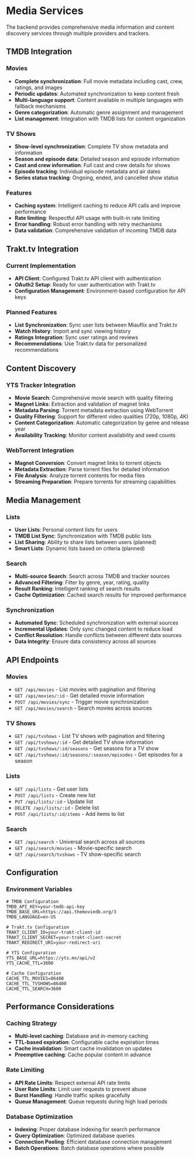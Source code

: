 # Media Services

The backend provides comprehensive media information and content discovery services through multiple providers and trackers.

## TMDB Integration

### Movies

- **Complete synchronization**: Full movie metadata including cast, crew, ratings, and images
- **Periodic updates**: Automated synchronization to keep content fresh
- **Multi-language support**: Content available in multiple languages with fallback mechanisms
- **Genre categorization**: Automatic genre assignment and management
- **List management**: Integration with TMDB lists for content organization

### TV Shows

- **Show-level synchronization**: Complete TV show metadata and information
- **Season and episode data**: Detailed season and episode information
- **Cast and crew information**: Full cast and crew details for shows
- **Episode tracking**: Individual episode metadata and air dates
- **Series status tracking**: Ongoing, ended, and cancelled show status

### Features

- **Caching system**: Intelligent caching to reduce API calls and improve performance
- **Rate limiting**: Respectful API usage with built-in rate limiting
- **Error handling**: Robust error handling with retry mechanisms
- **Data validation**: Comprehensive validation of incoming TMDB data

## Trakt.tv Integration

### Current Implementation

- **API Client**: Configured Trakt.tv API client with authentication
- **OAuth2 Setup**: Ready for user authentication with Trakt.tv
- **Configuration Management**: Environment-based configuration for API keys

### Planned Features

- **List Synchronization**: Sync user lists between Miauflix and Trakt.tv
- **Watch History**: Import and sync viewing history
- **Ratings Integration**: Sync user ratings and reviews
- **Recommendations**: Use Trakt.tv data for personalized recommendations

## Content Discovery

### YTS Tracker Integration

- **Movie Search**: Comprehensive movie search with quality filtering
- **Magnet Links**: Extraction and validation of magnet links
- **Metadata Parsing**: Torrent metadata extraction using WebTorrent
- **Quality Filtering**: Support for different video qualities (720p, 1080p, 4K)
- **Content Categorization**: Automatic categorization by genre and release year
- **Availability Tracking**: Monitor content availability and seed counts

### WebTorrent Integration

- **Magnet Conversion**: Convert magnet links to torrent objects
- **Metadata Extraction**: Parse torrent files for detailed information
- **File Analysis**: Analyze torrent contents for media files
- **Streaming Preparation**: Prepare torrents for streaming capabilities

## Media Management

### Lists

- **User Lists**: Personal content lists for users
- **TMDB List Sync**: Synchronization with TMDB public lists
- **List Sharing**: Ability to share lists between users (planned)
- **Smart Lists**: Dynamic lists based on criteria (planned)

### Search

- **Multi-source Search**: Search across TMDB and tracker sources
- **Advanced Filtering**: Filter by genre, year, rating, quality
- **Result Ranking**: Intelligent ranking of search results
- **Cache Optimization**: Cached search results for improved performance

### Synchronization

- **Automated Sync**: Scheduled synchronization with external sources
- **Incremental Updates**: Only sync changed content to reduce load
- **Conflict Resolution**: Handle conflicts between different data sources
- **Data Integrity**: Ensure data consistency across all sources

## API Endpoints

### Movies

- `GET /api/movies` - List movies with pagination and filtering
- `GET /api/movies/:id` - Get detailed movie information
- `POST /api/movies/sync` - Trigger movie synchronization
- `GET /api/movies/search` - Search movies across sources

### TV Shows

- `GET /api/tvshows` - List TV shows with pagination and filtering
- `GET /api/tvshows/:id` - Get detailed TV show information
- `GET /api/tvshows/:id/seasons` - Get seasons for a TV show
- `GET /api/tvshows/:id/seasons/:season/episodes` - Get episodes for a season

### Lists

- `GET /api/lists` - Get user lists
- `POST /api/lists` - Create new list
- `PUT /api/lists/:id` - Update list
- `DELETE /api/lists/:id` - Delete list
- `POST /api/lists/:id/items` - Add items to list

### Search

- `GET /api/search` - Universal search across all sources
- `GET /api/search/movies` - Movie-specific search
- `GET /api/search/tvshows` - TV show-specific search

## Configuration

### Environment Variables

```env
# TMDB Configuration
TMDB_API_KEY=your-tmdb-api-key
TMDB_BASE_URL=https://api.themoviedb.org/3
TMDB_LANGUAGE=en-US

# Trakt.tv Configuration
TRAKT_CLIENT_ID=your-trakt-client-id
TRAKT_CLIENT_SECRET=your-trakt-client-secret
TRAKT_REDIRECT_URI=your-redirect-uri

# YTS Configuration
YTS_BASE_URL=https://yts.mx/api/v2
YTS_CACHE_TTL=3600

# Cache Configuration
CACHE_TTL_MOVIES=86400
CACHE_TTL_TVSHOWS=86400
CACHE_TTL_SEARCH=3600
```

## Performance Considerations

### Caching Strategy

- **Multi-level caching**: Database and in-memory caching
- **TTL-based expiration**: Configurable cache expiration times
- **Cache invalidation**: Smart cache invalidation on updates
- **Preemptive caching**: Cache popular content in advance

### Rate Limiting

- **API Rate Limits**: Respect external API rate limits
- **User Rate Limits**: Limit user requests to prevent abuse
- **Burst Handling**: Handle traffic spikes gracefully
- **Queue Management**: Queue requests during high load periods

### Database Optimization

- **Indexing**: Proper database indexing for search performance
- **Query Optimization**: Optimized database queries
- **Connection Pooling**: Efficient database connection management
- **Batch Operations**: Batch database operations where possible
